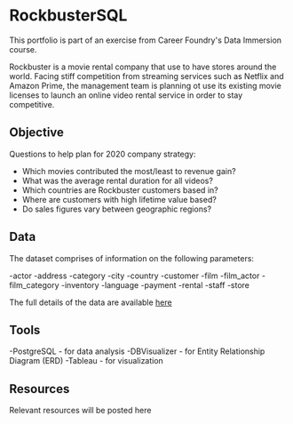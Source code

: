 # RockbusterSQL

This portfolio is part of an exercise from Career Foundry's Data Immersion course. 

Rockbuster is a movie rental company that use to have stores around the world. Facing stiff competition from streaming services such as Netflix and Amazon Prime, the management team is planning ot use its existing movie licenses to launch an online video rental service in order to stay competitive. 

## Objective

Questions to help plan for 2020 company strategy: 

- Which movies contributed the most/least to revenue gain?
- What was the average rental duration for all videos?
- Which countries are Rockbuster customers based in?
- Where are customers with high lifetime value based?
- Do sales figures vary between geographic regions? 

## Data

The dataset comprises of information on the following parameters: 

-actor
-address
-category
-city
-country
-customer
-film
-film_actor
-film_category
-inventory
-language
-payment
-rental
-staff
-store

The full details of the data are available [here](https://drive.google.com/file/d/1hVzBWz5ORRbI37HA8p5tAiuZyMOe66yI/view)

## Tools

-PostgreSQL - for data analysis
-DBVisualizer - for Entity Relationship Diagram (ERD)
-Tableau - for visualization

## Resources

Relevant resources will be posted here


